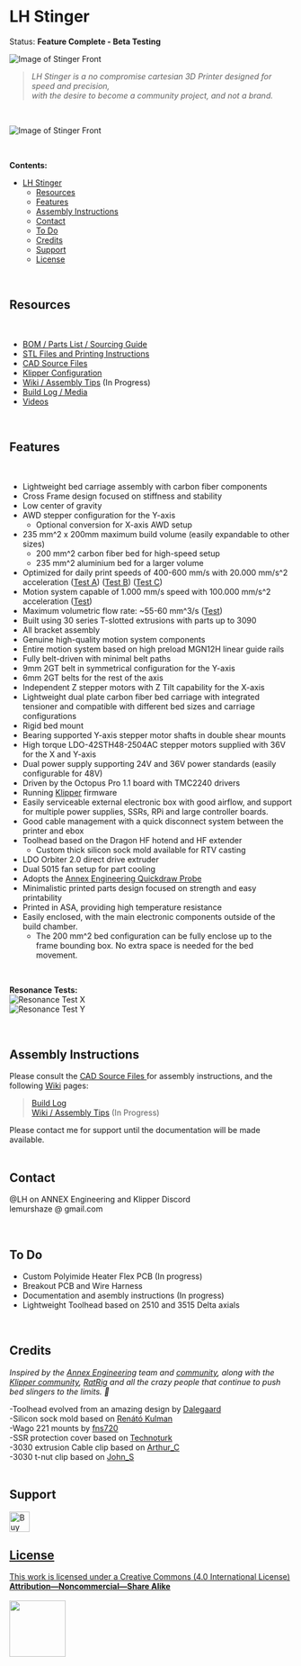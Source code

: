 ﻿# LH Stinger

Status: **Feature Complete - Beta Testing**

![Image of Stinger Front](Images/LHS_banner.png)

> _LH Stinger is a no compromise cartesian 3D Printer designed for speed and precision,_  
>  _with the desire to become a community project, and not a brand._  

<br>


![Image of Stinger Front](Images/New_Frame_v1023.png)  

<br>

**Contents:**
<!--ts-->

- [LH Stinger](#lh-stinger)
  - [Resources](#resources)
  - [Features](#features)
  - [Assembly Instructions](#assembly-instructions)
  - [Contact](#contact)
  - [To Do](#to-do)
  - [Credits](#credits)
  - [Support](#support)
  - [License](#license)


<br>

## Resources
<br>

- [BOM / Parts List / Sourcing Guide](https://docs.google.com/spreadsheets/d/1s8ulLfThmbuy1G_40MvkXXL2oVx9PZhvpAY9hMxqYbg/edit?usp=drive_link)  
- [STL Files and Printing Instructions](STL/)  
- [CAD Source Files ](CAD/)
- [Klipper Configuration ](Config/Klipper_Config) 
- [Wiki / Assembly Tips](https://github.com/lhndo/LH-Stinger/wiki/Assembly-Tips) (In Progress)
- [Build Log / Media](https://github.com/lhndo/LH-Stinger/wiki/Build-Log)
- [Videos](https://www.youtube.com/channel/UCPD2Ai4b49gVoCFSGFWoSdw) 

<br>

## Features
<br>

- Lightweight bed carriage assembly with carbon fiber components
- Cross Frame design focused on stiffness and stability
- Low center of gravity
- AWD stepper configuration for the Y-axis
  - Optional conversion for X-axis AWD setup
- 235 mm^2 x 200mm maximum build volume (easily expandable to other sizes)
  - 200 mm^2 carbon fiber bed for high-speed setup
  - 235 mm^2 aluminium bed for a larger volume
- Optimized for daily print speeds of 400-600 mm/s with 20.000 mm/s^2 acceleration ([Test A](https://www.youtube.com/watch?v=bxNQv3xVFXA&)) ([Test B](https://www.youtube.com/watch?v=mh0rmYptH-0)) ([Test C](https://www.youtube.com/watch?v=cDipS-Msi5c))
- Motion system capable of 1.000 mm/s speed with 100.000 mm/s^2 acceleration ([Test](https://www.youtube.com/watch?v=Xajs2mky6ZU))
- Maximum volumetric flow rate: ~55-60 mm^3/s ([Test](https://www.youtube.com/watch?v=K3M1EXKJzKs))
- Built using 30 series T-slotted extrusions with parts up to 3090
- All bracket assembly
- Genuine high-quality motion system components
- Entire motion system based on high preload MGN12H linear guide rails
- Fully belt-driven with minimal belt paths
- 9mm 2GT belt in symmetrical configuration for the Y-axis
- 6mm 2GT belts for the rest of the axis
- Independent Z stepper motors with Z Tilt capability for the X-axis
- Lightweight dual plate carbon fiber bed carriage with integrated tensioner and compatible with different bed sizes and carriage configurations
- Rigid bed mount
- Bearing supported Y-axis stepper motor shafts in double shear mounts
- High torque LDO-42STH48-2504AC stepper motors supplied with 36V for the X and Y-axis
- Dual power supply supporting 24V and 36V power standards (easily configurable for 48V)
- Driven by the Octopus Pro 1.1 board with TMC2240 drivers
- Running [Klipper](https://github.com/Klipper3d/klipper) firmware
- Easily serviceable external electronic box with good airflow, and support for multiple power supplies, SSRs, RPi and large controller boards.
- Good cable management with a quick disconnect system between the printer and ebox
- Toolhead based on the Dragon HF hotend and HF extender
  - Custom thick silicon sock mold available for RTV casting
- LDO Orbiter 2.0 direct drive extruder
- Dual 5015 fan setup for part cooling
- Adopts the [Annex Engineering Quickdraw Probe](https://github.com/Annex-Engineering/Quickdraw_Probe)
- Minimalistic printed parts design focused on strength and easy printability
- Printed in ASA, providing high temperature resistance
- Easily enclosed, with the main electronic components outside of the build chamber.
  - The 200 mm^2 bed configuration can be fully enclose up to the frame bounding box. No extra space is needed for the bed movement.

<br>


**Resonance Tests:**<br>
![Resonance Test X](Images/X.png)<br>
![Resonance Test Y](Images/Y.png)<br>

<br>


## Assembly Instructions 

Please consult the [CAD Source Files ](CAD/)  for assembly instructions, and the following [Wiki](https://github.com/lhndo/LH-Stinger/wiki) pages:  
> [Build Log](https://github.com/lhndo/LH-Stinger/wiki/Build-Log)  
> [Wiki / Assembly Tips](https://github.com/lhndo/LH-Stinger/wiki/Assembly-Tips)  (In Progress)  

 Please contact me for support until the documentation will be made available.  
<br>

## Contact

@LH on ANNEX Engineering and Klipper Discord <br>
lemurshaze @ gmail.com

<br>


## To Do 

- Custom Polyimide Heater Flex PCB (In progress)
- Breakout PCB and Wire Harness  
- Documentation and asembly instructions (In progress)
- Lightweight Toolhead based on 2510 and 3515 Delta axials 

<br>


## Credits

_Inspired by the [Annex Engineering](https://github.com/Annex-Engineering) team and [community](https://discord.com/invite/MzTR3zE), along with the [Klipper community](https://discord.klipper3d.org), [RatRig](https://ratrig.com/) and all the crazy people that continue to push bed slingers to the limits. :purple_heart:_

-Toolhead evolved from an amazing design by [Dalegaard](https://github.com/dalegaard)<br>
-Silicon sock mold based on [Renátó Kulman](https://www.printables.com/@RenatoKulman)<br>
-Wago 221 mounts by [fns720](https://www.printables.com/@fns720)<br>
-SSR protection cover based on [Technoturk](https://www.printables.com/@Technoturk_377911)<br>
-3030 extrusion Cable clip based on [Arthur_C](https://www.printables.com/@Arthur_C_428094)<br>
-3030 t-nut clip based on [John_S](https://www.printables.com/@JohnS)<br>
<br>

## Support

<a href='https://ko-fi.com/lh_eng' target='_blank'><img height='46' style='border:0px;height:36px;' src='https://az743702.vo.msecnd.net/cdn/kofi3.png?v=0' border='0' alt='Buy Me a Coffee at ko-fi.com' /> <br>


## License

This work is licensed under a [Creative Commons (4.0 International License)  ](https://creativecommons.org/licenses/by-nc-sa/4.0/)  
[**Attribution—Noncommercial—Share Alike**](LICENSE.md)  
<br>
<img src="Images/CC.jpg" width="100">  
<br>
